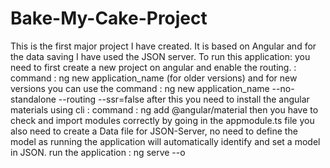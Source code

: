 # Bake-My-Cake-Project
This is the first major project I have created. It is based on Angular and for the data saving I have used the JSON server. 
To run this application: you need to first create a new project on angular and enable the routing. : command : ng new application_name (for older versions) and for new versions you can use the command : ng new application_name --no-standalone --routing --ssr=false 
after this you need to install the angular materials using cli : command : ng add @angular/material
then you have to check and import modules correctly by going in the appmodule.ts file
you also need to create a Data file for JSON-Server, no need to define the model as running the application will automatically identify and set a model in JSON.
run the application : ng serve --o
